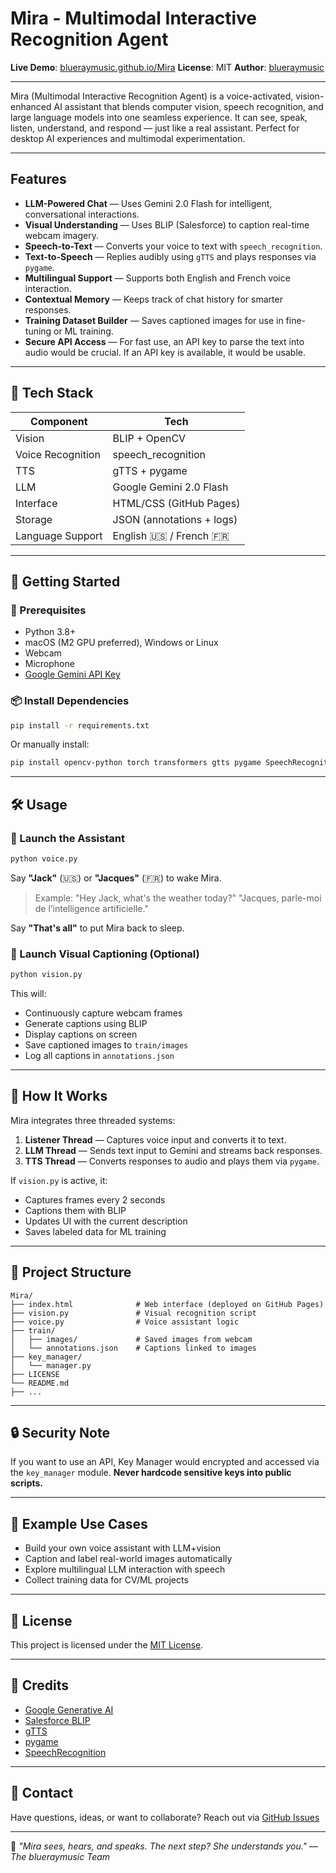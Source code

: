 
# Mira - Multimodal Interactive Recognition Agent

**Live Demo**: [blueraymusic.github.io/Mira](https://blueraymusic.github.io/Mira)
**License**: MIT
**Author**: [blueraymusic](https://github.com/blueraymusic)

---

Mira (Multimodal Interactive Recognition Agent) is a voice-activated, vision-enhanced AI assistant that blends computer vision, speech recognition, and large language models into one seamless experience. It can see, speak, listen, understand, and respond — just like a real assistant. Perfect for desktop AI experiences and multimodal experimentation.

---

##  Features

* **LLM-Powered Chat** — Uses Gemini 2.0 Flash for intelligent, conversational interactions.
* **Visual Understanding** — Uses BLIP (Salesforce) to caption real-time webcam imagery.
* **Speech-to-Text** — Converts your voice to text with `speech_recognition`.
* **Text-to-Speech** — Replies audibly using `gTTS` and plays responses via `pygame`.
* **Multilingual Support** — Supports both English and French voice interaction.
* **Contextual Memory** — Keeps track of chat history for smarter responses.
* **Training Dataset Builder** — Saves captioned images for use in fine-tuning or ML training.
* **Secure API Access** — For fast use, an API key to parse the text into audio would be crucial. If an API key is available, it would be usable.

---

## 🧹 Tech Stack

| Component         | Tech                       |
| ----------------- | -------------------------- |
| Vision            | BLIP + OpenCV              |
| Voice Recognition | speech\_recognition        |
| TTS               | gTTS + pygame              |
| LLM               | Google Gemini 2.0 Flash    |
| Interface         | HTML/CSS (GitHub Pages)    |
| Storage           | JSON (annotations + logs)  |
| Language Support  | English 🇺🇸 / French 🇫🇷 |

---

## 🚀 Getting Started

### 🔧 Prerequisites

* Python 3.8+
* macOS (M2 GPU preferred), Windows or Linux
* Webcam
* Microphone
* [Google Gemini API Key](https://ai.google.dev/)

### 📦 Install Dependencies

```bash
pip install -r requirements.txt
```

Or manually install:

```bash
pip install opencv-python torch transformers gtts pygame SpeechRecognition google-generativeai
```

---

## 🛠️ Usage

### 🔹 Launch the Assistant

```bash
python voice.py
```

Say **"Jack"** (🇺🇸) or **"Jacques"** (🇫🇷) to wake Mira.

> Example:
> "Hey Jack, what's the weather today?"
> "Jacques, parle-moi de l’intelligence artificielle."

Say **"That's all"** to put Mira back to sleep.

### 🔹 Launch Visual Captioning (Optional)

```bash
python vision.py
```

This will:

* Continuously capture webcam frames
* Generate captions using BLIP
* Display captions on screen
* Save captioned images to `train/images`
* Log all captions in `annotations.json`

---

## 🧠 How It Works

Mira integrates three threaded systems:

1. **Listener Thread** — Captures voice input and converts it to text.
2. **LLM Thread** — Sends text input to Gemini and streams back responses.
3. **TTS Thread** — Converts responses to audio and plays them via `pygame`.

If `vision.py` is active, it:

* Captures frames every 2 seconds
* Captions them with BLIP
* Updates UI with the current description
* Saves labeled data for ML training

---

## 📁 Project Structure

```
Mira/
├── index.html              # Web interface (deployed on GitHub Pages)
├── vision.py               # Visual recognition script
├── voice.py                # Voice assistant logic
├── train/
│   ├── images/             # Saved images from webcam
│   └── annotations.json    # Captions linked to images
├── key_manager/
│   └── manager.py          
├── LICENSE
└── README.md
├── ...
```

---

## 🔒 Security Note

If you want to use an API, Key Manager would encrypted and accessed via the `key_manager` module.
**Never hardcode sensitive keys into public scripts.**

---

## 🧪 Example Use Cases

* Build your own voice assistant with LLM+vision
* Caption and label real-world images automatically
* Explore multilingual LLM interaction with speech
* Collect training data for CV/ML projects

---

## 📜 License

This project is licensed under the [MIT License](LICENSE).

---

## 📣 Credits

* [Google Generative AI](https://ai.google.dev/)
* [Salesforce BLIP](https://huggingface.co/Salesforce/blip-image-captioning-base)
* [gTTS](https://pypi.org/project/gTTS/)
* [pygame](https://www.pygame.org/)
* [SpeechRecognition](https://pypi.org/project/SpeechRecognition/)

---

## 📣 Contact

Have questions, ideas, or want to collaborate?
Reach out via [GitHub Issues](https://github.com/blueraymusic/Mira/issues)

---

🧠 *"Mira sees, hears, and speaks. The next step? She understands you."*
— *The blueraymusic Team*
